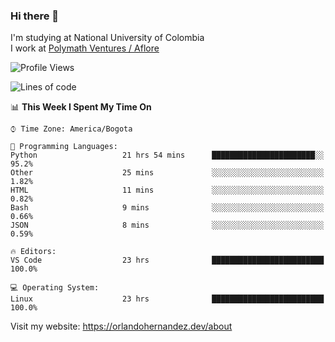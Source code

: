 ### Hi there 👋


<!--**AR4Z/AR4Z** is a ✨ _special_ ✨ repository because its `README.md` (this file) appears on your GitHub profile.

Here are some ideas to get you started:-->
I'm studying at National University of Colombia
<br>
I work at <a href="https://www.aflore.co/">Polymath Ventures / Aflore</a>
<br>

<!--START_SECTION:waka-->
![Profile Views](http://img.shields.io/badge/Profile%20Views-5-blue)

![Lines of code](https://img.shields.io/badge/From%20Hello%20World%20I%27ve%20Written-3.3%20million%20lines%20of%20code-blue)

📊 **This Week I Spent My Time On** 

```text
⌚︎ Time Zone: America/Bogota

💬 Programming Languages: 
Python                   21 hrs 54 mins      ███████████████████████░░   95.2% 
Other                    25 mins             ░░░░░░░░░░░░░░░░░░░░░░░░░   1.82% 
HTML                     11 mins             ░░░░░░░░░░░░░░░░░░░░░░░░░   0.82% 
Bash                     9 mins              ░░░░░░░░░░░░░░░░░░░░░░░░░   0.66% 
JSON                     8 mins              ░░░░░░░░░░░░░░░░░░░░░░░░░   0.59%

🔥 Editors: 
VS Code                  23 hrs              █████████████████████████   100.0%

💻 Operating System: 
Linux                    23 hrs              █████████████████████████   100.0%

```


<!--END_SECTION:waka-->


Visit my website: https://orlandohernandez.dev/about

